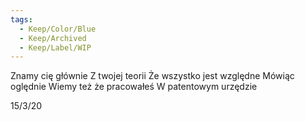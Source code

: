 ```yaml
---
tags:
  - Keep/Color/Blue
  - Keep/Archived
  - Keep/Label/WIP
---
```


Znamy cię głównie
Z twojej teorii
Że wszystko jest względne
Mówiąc oględnie
Wiemy też że pracowałeś
W patentowym urzędzie 

15/3/20